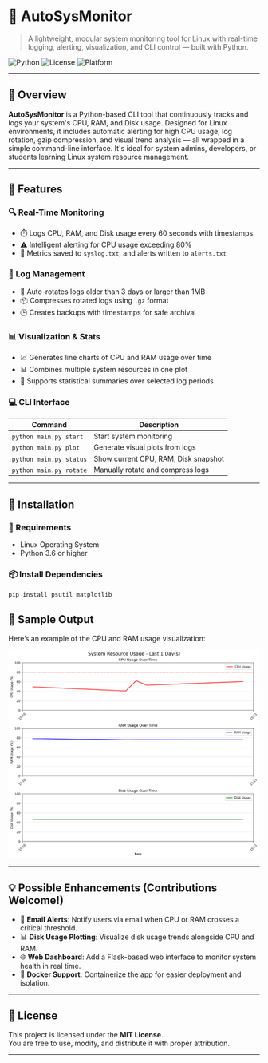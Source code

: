 # 🚀 AutoSysMonitor

> A lightweight, modular system monitoring tool for Linux with real-time logging, alerting, visualization, and CLI control — built with Python.

![Python](https://img.shields.io/badge/Python-3.6%2B-blue)
![License](https://img.shields.io/badge/License-MIT-green)
![Platform](https://img.shields.io/badge/Platform-Linux-blue)

---

## 📌 Overview

**AutoSysMonitor** is a Python-based CLI tool that continuously tracks and logs your system's CPU, RAM, and Disk usage. Designed for Linux environments, it includes automatic alerting for high CPU usage, log rotation, gzip compression, and visual trend analysis — all wrapped in a simple command-line interface. It's ideal for system admins, developers, or students learning Linux system resource management.

---

## 🧩 Features

### 🔍 Real-Time Monitoring
- ⏱️ Logs CPU, RAM, and Disk usage every 60 seconds with timestamps
- ⚠️ Intelligent alerting for CPU usage exceeding 80%
- 🧾 Metrics saved to `syslog.txt`, and alerts written to `alerts.txt`

### 📁 Log Management
- 🔄 Auto-rotates logs older than 3 days or larger than 1MB
- 📦 Compresses rotated logs using `.gz` format
- 🕒 Creates backups with timestamps for safe archival

### 📊 Visualization & Stats
- 📈 Generates line charts of CPU and RAM usage over time
- 📊 Combines multiple system resources in one plot
- 📃 Supports statistical summaries over selected log periods

### 💻 CLI Interface
| Command                  | Description                            |
|--------------------------|----------------------------------------|
| `python main.py start`   | Start system monitoring                |
| `python main.py plot`    | Generate visual plots from logs        |
| `python main.py status`  | Show current CPU, RAM, Disk snapshot   |
| `python main.py rotate`  | Manually rotate and compress logs      |

---

## 🔧 Installation

### 🧱 Requirements
- Linux Operating System
- Python 3.6 or higher

### 📦 Install Dependencies
```
pip install psutil matplotlib
```

## 📸 Sample Output

Here’s an example of the CPU and RAM usage visualization:

![Sample Plot](usage_plot_sample.png)

---

## 💡 Possible Enhancements (Contributions Welcome!)

- 📧 **Email Alerts**: Notify users via email when CPU or RAM crosses a critical threshold.
- 📊 **Disk Usage Plotting**: Visualize disk usage trends alongside CPU and RAM.
- 🌐 **Web Dashboard**: Add a Flask-based web interface to monitor system health in real time.
- 🐳 **Docker Support**: Containerize the app for easier deployment and isolation.

---

## 📘 License

This project is licensed under the **MIT License**.  
You are free to use, modify, and distribute it with proper attribution.

---


